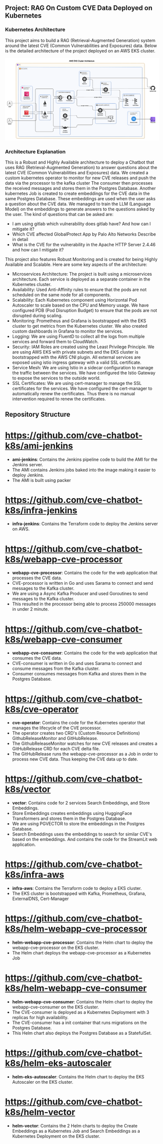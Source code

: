 ## Project: RAG On Custom CVE Data Deployed on Kubernetes

### Kubernetes Architecture

This project aims to build a RAG (Retrieval-Augmented Generation) system around the latest CVE (Common Vulnerabilities and Exposures) data. Below is the detailed architecture of the project deployed on an AWS EKS cluster.

![Kubernetes Architecture](./kubernetes.png)

### Architecture Explanation

This is a Robust and Highly Available architecture to deploy a Chatbot that uses RAG (Retrieval-Augmented Generation) to answer questions about the latest CVE (Common Vulnerabilities and Exposures) data.
We created a custom kubernetes operator to monitor for new CVE releases and push the data via the processor to the kafka cluster
The consumer then processes the received messages and stores them in the Postgres Database.
Another kubernetes Job is created to create embeddings for the CVE data in the same Postgres Database.
These embeddings are used when the user asks a question about the CVE data. We managed to train the LLM (Language Model) on the embeddings to generate answers to the questions asked by the user.
The kind of questions that can be asked are:
- I am using gitlab which vulnerability does gitlab have? And how can I mitigate it?
- Which CVE affected GlobalProtect App by Palo Alto Networks Describe in detail
- What is the CVE for the vulnerability in the Apache HTTP Server 2.4.46 and how can I mitigate it?


This project also features Robust Monitoring and is created for being Highly Available and Scalable. Here are some key aspects of the architecture:

- Microservices Architecture: The project is built using a microservices architecture. Each service is deployed as a separate container in the Kubernetes cluster.
- Availability: Used Anti-Affinity rules to ensure that the pods are not scheduled on the same node for all components.
- Scalability: Each Kubernetes component using Horizontal Pod Autoscaler to scale based on the CPU and Memory usage. We have configured PDB (Pod Disruption Budget) to ensure that the pods are not disrupted during scaling.
- Monitoring: Prometheus and Grafana is bootstrapped with the EKS cluster to get metrics from the Kubernetes cluster. We also created custom dashboards in Grafana to monitor the services.
- Logging: We are using FluentD to collect all the logs from multiple services and forward them to CloudWatch.
- Security: IAM Roles are created using the Least Privilege Principle. We are using AWS EKS with private subnets and the EKS cluster is bootstrapped with the AWS CNI plugin. All external services are exposed using istio ingress gateway with a valid SSL certificate.
- Service Mesh: We are using Istio in a sidecar configuration to manage the traffic between the services. We have configured the Istio Gateway to expose the services to the outside world.
- SSL Certificates: We are using cert-manager to manage the SSL certificates for the services. We have configured the cert-manager to automatically renew the certificates. Thus there is no manual intervention required to renew the certificates.




## Repository Structure


# https://github.com/cve-chatbot-k8s/ami-jenkins

- **ami-jenkins**: Contains the Jenkins pipeline code to build the AMI for the Jenkins server.
- The AMI contains Jenkins jobs baked into the image making it easier to deploy Jenkins.
- The AMI is built using packer


# https://github.com/cve-chatbot-k8s/infra-jenkins

- **infra-jenkins**: Contains the Terraform code to deploy the Jenkins server on AWS.

# https://github.com/cve-chatbot-k8s/webapp-cve-processor

- **webapp-cve-processor**: Contains the code for the web application that processes the CVE data.
- CVE-processor is written in Go and uses Sarama to connect and send messages to the Kafka cluster.
- We are using a Async Kafka Producer and used Goroutines to send messages to the Kafka cluster.
- This resulted in the processor being able to process 250000 messages in under 2 minute.


# https://github.com/cve-chatbot-k8s/webapp-cve-consumer
- **webapp-cve-consumer**: Contains the code for the web application that consumes the CVE data.
- CVE-consumer is written in Go and uses Sarama to connect and consume messages from the Kafka cluster.
- Consumer consumes messages from Kafka and stores them in the Postgres Database.


# https://github.com/cve-chatbot-k8s/cve-operator
- **cve-operator**: Contains the code for the Kubernetes operator that manages the lifecycle of the CVE processor.
- The operator creates two CRD's (Custom Resource Definitions) GithubReleaseMonitor and GitHubRelease. 
- The GithubReleaseMonitor watches for new CVE releases and creates a GitHubRelease CRD for each CVE delta file.
- The GitHubRelease runs the webapp-cve-processor as a Job in order to process new CVE data. Thus keeping the CVE data up to date.

# https://github.com/cve-chatbot-k8s/vector
- **vector**: Contains code for 2 services Search Embeddings, and Store Embeddings.
- Store Embeddings creates embeddings using HuggingFace Transformers and stores them in the Postgres Database.
- We are using PGVECTOR to store the embeddings in the Postgres Database.
- Search Embeddings uses the embeddings to search for similar CVE's based on the embeddings. And contains the code for the StreamLit web application.

# https://github.com/cve-chatbot-k8s/infra-aws
- **infra-aws**: Contains the Terraform code to deploy a EKS cluster.
- The EKS cluster is bootstrapped with Kafka, Prometheus, Grafana, ExternalDNS, Cert-Manager

# https://github.com/cve-chatbot-k8s/helm-webapp-cve-processor
- **helm-webapp-cve-processor**: Contains the Helm chart to deploy the webapp-cve-processor on the EKS cluster.
- The Helm chart deploys the webapp-cve-processor as a Kubernetes Job

# https://github.com/cve-chatbot-k8s/helm-webapp-cve-consumer
- **helm-webapp-cve-consumer**: Contains the Helm chart to deploy the webapp-cve-consumer on the EKS cluster.
- The CVE-consumer is deployed as a Kubernetes Deployment with 3 replicas for high availability.
- The CVE-consumer has a init container that runs migrations on the Postgres Database.
- This Helm chart also deploys the Postgres Database as a StatefulSet.


# https://github.com/cve-chatbot-k8s/helm-eks-autoscaler
- **helm-eks-autoscaler**: Contains the Helm chart to deploy the EKS Autoscaler on the EKS cluster.

# https://github.com/cve-chatbot-k8s/helm-vector
- **helm-vector**: Contains the 2 Helm charts to deploy the Create Embeddings as a Kubernetes Job and Search Embeddings as a Kubernetes Deployment on the EKS cluster.


